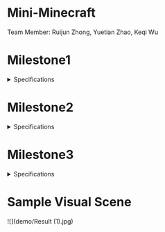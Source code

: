 # Mini-Minecraft
Team Member: Ruijun Zhong, Yuetian Zhao, Keqi Wu

# Milestone1
<details>
  <summary> Specifications </summary>
  
## Game Engine Tick Function and Player Physics (Ruijun Zhong)
**Player Movement Control**
  * **F key**: Enable or disable flight mode
  * **Mouse Movement**: Control Camera Orientation using polar coordinates.
  * **WASD Keys**: directional player movement relative to the camera's orientation, enhancing navigation within the voxel-based environment.
  * **Space Key**: Activates the jump functionality, allowing the player to overcome obstacles and explore vertical terrain features.
  * **Q&E Keys**: Accelerate postively or negatively along up vector during flight mode
  * **Shift  Key**: Engages a speed multiplier, providing the capability for accelerated movement across expansive terrains.  

**Physics**
  * **Gravity Simulation**: Applies a constant downward force on the player, necessitating strategic navigation and engagement with various terrain elevations.
  * **Friction Implementation**: Decelerates player movement over time, preventing unrealistic perpetual motion and enhancing the realism of player-terrain interactions.
  * **External Forces**:  Considers additional environmental forces, enabling dynamic player responses to various game world stimuli.

**Collision Detection**
  * **Grid Marching Technique**: Utilizes ray casting for precise collision prediction and prevention, ensuring terrain solidity is respected.
  * **Terrain Interaction:**: Modifies player movement based on detected voxel collisions, maintaining consistent and realistic interactions within the game environment.
  * **Ray Casting VS Object-Object Intersection Preference**: Selected over AABB intersection to improve collision detection reliability, crucial for avoiding missed collisions at lower frame rates and preventing "tunneling" through terrain.

  **Block Interaction**
  * **Left Mouse Click**: Removes a block from the terrain. This action utilizes a precise ray casting technique to determine the specific block the player is targeting, allowing for accurate and intuitive terrain modification.
  * **Right Mouse Click**: Places a new block adjacent to the targeted terrain block. The placement algorithm ensures the new block is positioned in direct relation to the block face the player is looking at, providing a seamless and intuitive building experience.
    
## Procedural Terrain (Yuetian Zhao)
**Grassland** : The grasslands terrain is generated using two-dimensional fractal Brownian Motion (fBM) driven by a Perlin noise function.

**mountains** : The mountains terrain is friven by fractal perlin noise, in order to make mountains sharper we use pow function and smoothstep for transition. 

**ProcTerrainGen** : The class stores all the noise function used in milestone1 and for future use.

## Efficient Terrain Rendering and Chunking (Keqi Wu)
**Chunk Inherited from drawable**

The primary goal is to accumulate VBO (Vertex Buffer Object) data for a chunk and store this data in memory to facilitate rendering. In the process of gathering VBO data, only the faces of opaque blocks that are adjacent to empty spaces (air) are considered for rendering. This entails appending the vertices, normals, colors, and UV coordinates of these faces to the VBO data. For blocks situated at the boundaries of a chunk, adjacent chunks are consulted to determine the status of blocks neighboring those at the edge.

**Interleaved VBO Data**

Given that the setup includes just a single buffer array besides the index buffer array, it's necessary only to use generateBuffer() along with POSITION, NORMAL, COLOR. Following this, the buffer data should be linked with POSITION, NORMAL, COLOR. Within shaderprogram.cpp, the addition of a drawInterleaved(Drawable &d) function facilitates the drawing of the buffer. This function details the starting points for each type of data—position, normal, color, UV coordinates—and outlines the stride required for accurately accessing each piece of information.

**Terrain expansion**

During each update cycle, the program verifies if the 81 chunks around the player, forming a 9 x 9 chunk area, have been initialized and whether their VBO data has been generated. If any chunks have not been created or their VBO data is missing, the program proceeds to instantiate these chunks and generate the necessary VBO data. There's a specific member variable, named m_ChunkVBOs, responsible for holding the VBOs of all chunks that are currently loaded. Within the draw function, there's a loop that traverses this chunk, rendering each chunk for which VBO data exists.
</details>

# Milestone2
<details>
  <summary> Specifications </summary>

## Cave Systems & Multithread(currently got issue here) (Keqi Wu)
* **Caves Generation**: 3d Perlin Noise was used to generate the cave systems, which are uniformly distributed beneath the entire surface terrain. If the noise value returned by getCaveHeight(x,y,z) is less than zero, we place STONE blocks; otherwise, we place LAVA or EMPTY blocks based on height.
*  **Collision Detection**: To prevent collisions with transparent objects, we do not set the velocity to zero if the hit block is transparent (WATER, LAVA).
*  **Post Processing**: Added color offset when under water and lava.
*  **multithread**: Also tried to implement another version of Multithread, containing some thread designing issues that cause crashes randomly. The terrain can be generated on my machine but not on team members machine (on MS1). When migrate to MS2, the program crashes.

## Texturing and Texture Animation (Ruijun Zhong)
**Player Movement Control**
  * **Sample From Texture Atlas**: Sample the texture from a texture atlas to consolidate multiple textures into a single program, reducing drawcalls and optimizing performance in real-time rendering.
  * **Texture Animation**: Animate the texture to enhance realism
  * **Transparent Blend Rendering**: Employ transparent blending techniques by rendering opaque objects first and transparent objects second, using separate Vertex Buffer Objects (VBOs) to avoid issues caused by the depth buffer. This approach ensures that if the transparent rendering is incorrect, it won't obstruct the visibility of other objects.

## Multithread & lava/water swim (Yuetian Zhao) 
**multithread**
  * **BlockTypeWorker**: use noise to generate terrain information
  * **VBOWorker**: used to generate data for our VBO and then pass to the shader.
  * **Swim**: swim in lava and water : change the velocity, so player can swim in the lava and water
</details>

# Milestone3
<details>
  <summary> Specifications </summary>

## Normal Mapping & Shdaow Map & Water Wave (Lighting) & Distance Fog & Defered Rendering Pipline(Ruijun Zhong)

* **Normal Map**: Apply Normal to make Minecraft Cube realistic

* **Shdaow Map**: For the Shadow Map implementation, Percentage-Closer Filtering (PCF) is utilized to enhance the visual quality of shadows. This technique softens the edges of shadows, making them appear more natural and less pixelated. The depth of objects from the light's perspective is recorded using a light view depth map, which is crucial for determining whether a pixel is in shadow or lighted. This method helps to accurately simulate the effect of shadows cast by light sources in 3D environments.
  
* **Water Wave (Lighting)**: The water wave simulation incorporates advanced lighting models to achieve realistic effects. Using the Blinn-Phong lighting model, specular highlights are rendered on the water surface based on the viewer and light direction, enhancing the visual perception of water surface undulations. Additionally, the Fresnel effect is employed to adjust the reflectivity of the water surface depending on the viewing angle; the water becomes more transparent as the viewing angle approaches grazing angles. This dynamic interaction of light with the water surface brings a lifelike quality to the scene.

* **Distance Fog**: The implementation of Distance Fog involves a technique that simulates atmospheric effects by gradually increasing the opacity of fog with distance from the camera. The color and density of the fog are dynamically adjusted based on the depth of the scene and a procedural skybox color, which allows for a seamless blend of the fog with the background sky, creating a depth cue and enhancing the perception of distance in the virtual environment.

* **Deferred Rendering Pipline**: The Deferred Rendering Pipeline is a powerful rendering technique used to handle multiple light sources efficiently in complex scenes. In this method, the rendering process is split into two main phases: the geometry pass and the lighting pass. During the geometry pass, data about scene geometry, such as positions, normals, and material properties, are captured in textures (G-buffers) without any lighting calculations. In the subsequent lighting pass, these textures are used to perform lighting calculations for each pixel independently, which allows for handling numerous dynamic lights and complex material interactions more effectively. This technique is especially beneficial for scenes with high geometric complexity and diverse lighting conditions.

## Day and night cycle & Post-process Camera Overlay & Water Wave (motion part) (Keqi Wu)

* **Day and night cycle**: Sky GLSL fragment shader crafts a dynamic sky environment by altering light and color based on the sun's continually changing position. Utilizing an inverse view projection matrix, it transforms screen coordinates to world coordinates, establishing the foundation for simulating atmospheric effects. The shader calculates ray directions from the camera, essential for rendering the light scattering across the sky. Worley noise generates animated, realistic cloud textures, contributing depth and movement to the sky. Sphere-to-UV mapping is employed to apply these textures onto a simulated spherical dome, enhancing the visual impression of a curved atmosphere. Color transitions are meticulously handled, shifting between distinct palettes for noon, sunset, and dusk based on the sun's elevation and angle relative to the observer. This blending is tuned to reflect the sun's position, with special effects like a glowing sun that dynamically changes in appearance and intensity. The result is a visually compelling sky simulation that enhances the realism and depth of 3D scenes, making the shader integral to immersive outdoor environments.
  
* **Water Wave (motion part)**: The vertex shader simulates water wave motion on geometry marked as "animated" by utilizing vertex attributes. This effect is achieved by applying a sine and cosine function to the world-space coordinates (x, z) of each vertex. The amplitude and frequency of the waves are varied by using a noise function based on the vertex position, creating a more natural and less uniform appearance. The calculated wave offsets the y-coordinate of the vertex position, giving the impression of undulating water. The shader ensures the adjustments are perspective-correct by scaling the offset by the w-component of the clip space position, enhancing the realism of the effect.

* **Post-process Camera Overlay**: The water GLSL fragment shader simulates a dynamic water effect by blending textural data with procedural noise. It retrieves color from an albedo texture and modifies it using a fractal brownian motion (fbm) function, which applies cubic interpolation for noise generation across three-dimensional space. This noise influences the texture's brightness, simulating light interaction with moving water surfaces. Additionally, the shader creates a shimmering effect using a complex trigonometric transformation, enhancing the water's visual complexity. This combination of texture manipulation and procedural generation creates a realistic and dynamic water overlay. The lava shader simulates fluid flow across surfaces by computing a noise-based distortion field. It uses a noise function to determine the flow direction and intensity at various points, adjusted dynamically by the shader's time variable, simulating natural fluid movement. This is further processed to compute gradients and influence the flow's directionality. The result is visually represented as a color modulation over the albedo texture, adding a sense of depth and motion to the rendered surface, mimicking the appearance of flowing, viscous material.

## Additional Biomes & Procedurally placed assets (Yuetian Zhao)
* **Additional Biomes**: Incorporate the new block types 'SNOW' and 'SAND' into terrain generation system. Utilize two distinct noise functions, Perlin noise and fbm, to generate detailed maps representing moisture and temperature distributions across your virtual world. These maps serve as dynamic templates, capturing the nuanced variations in moisture levels and thermal gradients that influence biome formations. Leveraging the information from these maps, implement an intelligent biome determination mechanism. This algorithmic approach analyzes the moisture and temperature data at each point of your terrain, allowing it to categorize regions into different biomes such as lush grasslands. By defining specific thresholds and criteria based on environmental factors, system can accurately discern which biome characteristics are prevalent in each area. Once the biomes are identified, integrate them into terrain generation pipeline. As the terrain takes shape. For instance, 'SNOW' blocks should adorn frigid landscapes characterized by low temperatures and high moisture, while 'SAND' blocks find their home in arid expanses with minimal moisture content. Simulating natural ecosystems where different biomes coexist harmoniously.

* **Procedurally placed assets **: Add CACTUS, RED_FLOWER, AND LONG/MID GRASS to the biome, for trees and cactus, use two noise function to determine one region, and in that region, only one tree can exist, for grass and flower, use one perlin noise to determine a position should place asset or not.   
</details>

# Sample Visual Scene

![](demo/Result (1).jpg)
